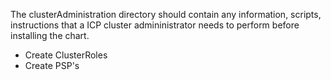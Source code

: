 The clusterAdministration directory should contain any information, scripts, instructions that a ICP cluster admininistrator needs to perform before installing the chart.

- Create ClusterRoles
- Create PSP's
